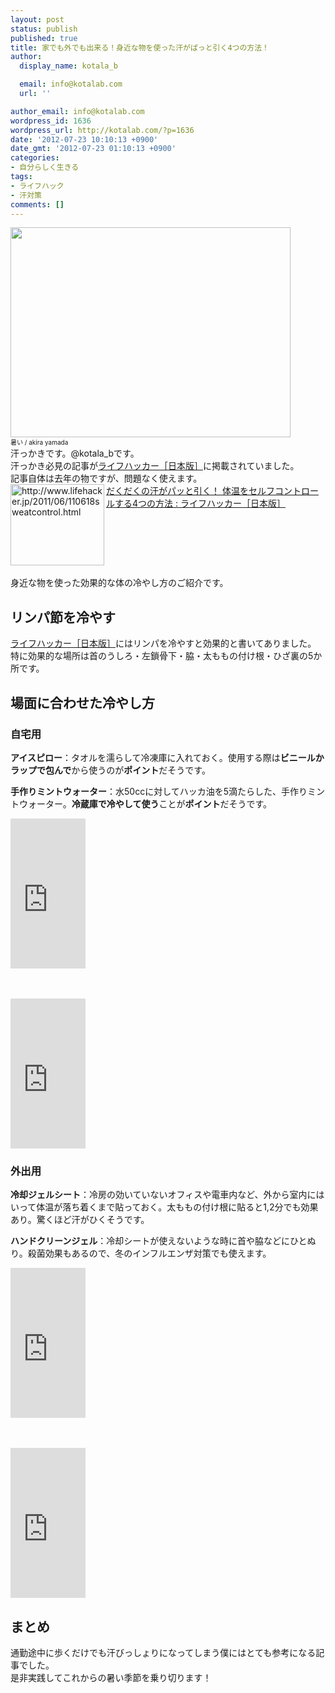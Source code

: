 ```yaml
---
layout: post
status: publish
published: true
title: 家でも外でも出来る！身近な物を使った汗がぱっと引く4つの方法！
author:
  display_name: kotala_b

  email: info@kotalab.com
  url: ''

author_email: info@kotalab.com
wordpress_id: 1636
wordpress_url: http://kotalab.com/?p=1636
date: '2012-07-23 10:10:13 +0900'
date_gmt: '2012-07-23 01:10:13 +0900'
categories:
- 自分らしく生きる
tags:
- ライフハック
- 汗対策
comments: []
---
```

<p><a href="http://kotalab.com/wp-content/uploads/cooldown_120723.jpg"><img src="http://kotalab.com/wp-content/uploads/cooldown_120723.jpg" alt="" title="cooldown_120723" width="448" height="336" class="alignnone size-full wp-image-1640" /></a><br />
<span style="font-size:10px;">暑い</a> / akira yamada</span><br />
汗っかきです。@kotala_bです。<br />
汗っかき必見の記事が<a href="http://www.lifehacker.jp/2011/06/110618sweatcontrol.html" target="_blank">ライフハッカー［日本版］</a>に掲載されていました。<br />
記事自体は去年の物ですが、問題なく使えます。<br />
<a href="http://www.lifehacker.jp/2011/06/110618sweatcontrol.html" target="_blank"><img src="http://capture.heartrails.com/150x130?http://www.lifehacker.jp/2011/06/110618sweatcontrol.html" alt="http://www.lifehacker.jp/2011/06/110618sweatcontrol.html" width="150" height="130" align="left" /></a><a href="http://www.lifehacker.jp/2011/06/110618sweatcontrol.html" target="_blank">だくだくの汗がパッと引く！ 体温をセルフコントロールする4つの方法 : ライフハッカー［日本版］</a><br style="clear:both;" /><br />
身近な物を使った効果的な体の冷やし方のご紹介です。<br />
<!--more--></p>
<h2>リンパ節を冷やす</h2>
<p><a href="http://www.lifehacker.jp/2011/06/110618sweatcontrol.html" target="_blank">ライフハッカー［日本版］</a>にはリンパを冷やすと効果的と書いてありました。<br />
特に効果的な場所は首のうしろ・左鎖骨下・脇・太ももの付け根・ひざ裏の5か所です。</p>
<h2>場面に合わせた冷やし方</h2>
<h3>自宅用</h3>
<p><strong>アイスピロー</strong>：タオルを濡らして冷凍庫に入れておく。使用する際は<strong>ビニールかラップで包んで</strong>から使うのが<strong>ポイント</strong>だそうです。</p>
<p><strong>手作りミントウォーター</strong>：水50ccに対してハッカ油を5滴たらした、手作りミントウォーター。<strong>冷蔵庫で冷やして使う</strong>ことが<strong>ポイント</strong>だそうです。</p>
<p><iframe src="http://rcm-jp.amazon.co.jp/e/cm?t=same-22&o=9&p=8&l=as1&asins=B002IPGWHU&ref=tf_til&fc1=000000&IS2=1&lt1=_blank&m=amazon&lc1=A3A30E&bc1=FFFFFF&bg1=FFFFFF&f=ifr" style="width:120px;height:240px;" scrolling="no" marginwidth="0" marginheight="0" frameborder="0"></iframe></p>
<p>　　</p>
<p><iframe src="http://rcm-jp.amazon.co.jp/e/cm?t=same-22&o=9&p=8&l=as1&asins=B000FQRE0S&ref=tf_til&fc1=000000&IS2=1&lt1=_blank&m=amazon&lc1=A3A30E&bc1=FFFFFF&bg1=FFFFFF&f=ifr" style="width:120px;height:240px;" scrolling="no" marginwidth="0" marginheight="0" frameborder="0"></iframe></p>
<h3>外出用</h3>
<p><strong>冷却ジェルシート</strong>：冷房の効いていないオフィスや電車内など、外から室内にはいって体温が落ち着くまで貼っておく。太ももの付け根に貼ると1,2分でも効果あり。驚くほど汗がひくそうです。</p>
<p><strong>ハンドクリーンジェル</strong>：冷却シートが使えないような時に首や脇などにひとぬり。殺菌効果もあるので、冬のインフルエンザ対策でも使えます。</p>
<p><iframe src="http://rcm-jp.amazon.co.jp/e/cm?t=same-22&o=9&p=8&l=as1&asins=B0012R7YI6&ref=tf_til&fc1=000000&IS2=1&lt1=_blank&m=amazon&lc1=A3A30E&bc1=FFFFFF&bg1=FFFFFF&f=ifr" style="width:120px;height:240px;" scrolling="no" marginwidth="0" marginheight="0" frameborder="0"></iframe></p>
<p>　　</p>
<p><iframe src="http://rcm-jp.amazon.co.jp/e/cm?t=same-22&o=9&p=8&l=as1&asins=B0058QLDWU&ref=tf_til&fc1=000000&IS2=1&lt1=_blank&m=amazon&lc1=A3A30E&bc1=FFFFFF&bg1=FFFFFF&f=ifr" style="width:120px;height:240px;" scrolling="no" marginwidth="0" marginheight="0" frameborder="0"></iframe></p>
<h2>まとめ</h2>
<p>通勤途中に歩くだけでも汗びっしょりになってしまう僕にはとても参考になる記事でした。<br />
是非実践してこれからの暑い季節を乗り切ります！</p>

